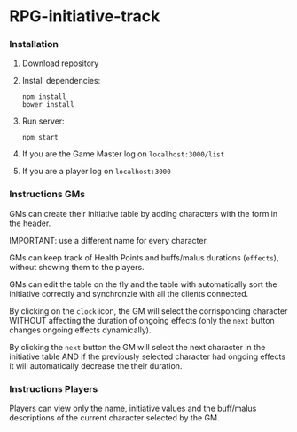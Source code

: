 # RPG-initiative-track

### Installation

1.	Download repository
2.	Install dependencies:

	```
	npm install
	bower install
	```
3.	Run server:

	```
	npm start
	```
4. If you are the Game Master log on `localhost:3000/list`
5. If you are a player log on `localhost:3000`

### Instructions GMs

GMs can create their initiative table by adding characters with the form in the header.

IMPORTANT: use a different name for every character.

GMs can keep track of Health Points and buffs/malus durations (`effects`), without showing them to the players.

GMs can edit the table on the fly and the table with automatically sort the initiative correctly and synchronzie with all the clients connected.

By clicking on the `clock` icon, the GM will select the corrisponding character WITHOUT affecting the duration of ongoing effects (only the `next` button changes ongoing effects dynamically).

By clicking the `next` button the GM will select the next character in the initiative table AND if the previously selected character had ongoing effects it will automatically decrease the their duration.

### Instructions Players

Players can view only the name, initiative values and the buff/malus descriptions of the current character selected by the GM.